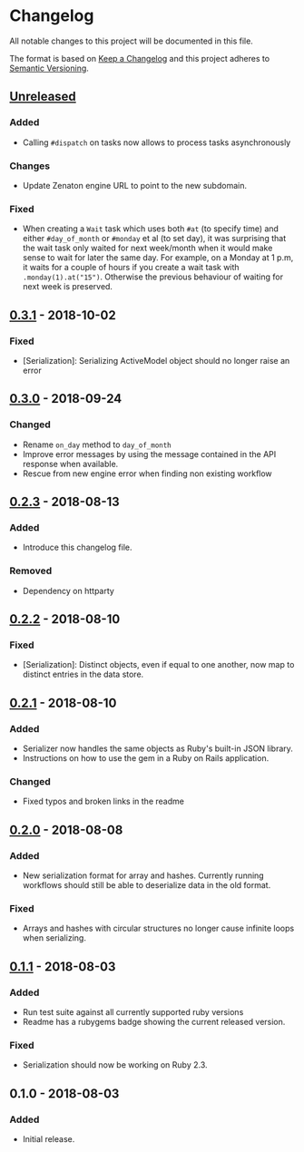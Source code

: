 # Changelog
All notable changes to this project will be documented in this file.

The format is based on [Keep a Changelog](http://keepachangelog.com/en/1.0.0/)
and this project adheres to [Semantic Versioning](http://semver.org/spec/v2.0.0.html).

## [Unreleased]
### Added
- Calling `#dispatch` on tasks now allows to process tasks asynchronously

### Changes
- Update Zenaton engine URL to point to the new subdomain.

### Fixed
- When creating a `Wait` task which uses both `#at` (to specify time) and either
  `#day_of_month` or `#monday` et al (to set day), it was surprising that the
  wait task only waited for next week/month when it would make sense to wait for
  later the same day. For example, on a Monday at 1 p.m, it waits for a couple
  of hours if you create a wait task with `.monday(1).at("15")`. Otherwise the
  previous behaviour of waiting for next week is preserved.

## [0.3.1] - 2018-10-02
### Fixed
- [Serialization]: Serializing ActiveModel object should no longer raise an
  error

## [0.3.0] - 2018-09-24
### Changed
- Rename `on_day` method to `day_of_month`
- Improve error messages by using the message contained in the API response when
available.
- Rescue from new engine error when finding non existing workflow

## [0.2.3] - 2018-08-13
### Added
- Introduce this changelog file.

### Removed
- Dependency on httparty

## [0.2.2] - 2018-08-10
### Fixed
- [Serialization]: Distinct objects, even if equal to one another, now map to
  distinct entries in the data store.

## [0.2.1] - 2018-08-10
### Added
- Serializer now handles the same objects as Ruby's built-in JSON library.
- Instructions on how to use the gem in a Ruby on Rails application.

### Changed
- Fixed typos and broken links in the readme

## [0.2.0] - 2018-08-08
### Added
- New serialization format for array and hashes. Currently running workflows
  should still be able to deserialize data in the old format.

### Fixed
- Arrays and hashes with circular structures no longer cause infinite loops when
  serializing.

## [0.1.1] - 2018-08-03
### Added
- Run test suite against all currently supported ruby versions
- Readme has a rubygems badge showing the current released version.

### Fixed
- Serialization should now be working on Ruby 2.3.

## 0.1.0 - 2018-08-03
### Added
- Initial release.

[Unreleased]: https://github.com/zenaton/zenaton-ruby/compare/v0.3.1...HEAD
[0.3.1]: https://github.com/zenaton/zenaton-ruby/compare/v0.3.0...v0.3.1
[0.3.0]: https://github.com/zenaton/zenaton-ruby/compare/v0.2.3...v0.3.0
[0.2.3]: https://github.com/zenaton/zenaton-ruby/compare/v0.2.2...v0.2.3
[0.2.2]: https://github.com/zenaton/zenaton-ruby/compare/v0.2.1...v0.2.2
[0.2.1]: https://github.com/zenaton/zenaton-ruby/compare/v0.2.0...v0.2.1
[0.2.0]: https://github.com/zenaton/zenaton-ruby/compare/v0.1.1...v0.2.0
[0.1.1]: https://github.com/zenaton/zenaton-ruby/compare/v0.1.0...v0.1.1
